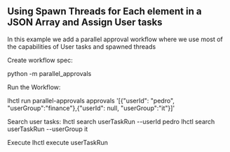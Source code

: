 ## Using Spawn Threads for Each element in a JSON Array and Assign User tasks

In this example we add a parallel approval workflow where we use most of the capabilities of User tasks and
spawned threads

Create workflow spec:

python -m parallel_approvals

Run the Workflow:

lhctl run parallel-approvals approvals '[{"userId": "pedro", "userGroup":"finance"},{"userId": null, "userGroup":"it"}]'

Search user tasks:
lhctl search userTaskRun --userId pedro
lhctl search userTaskRun --userGroup it

Execute
lhctl execute userTaskRun <wfRunId> <userTaskGuid>
